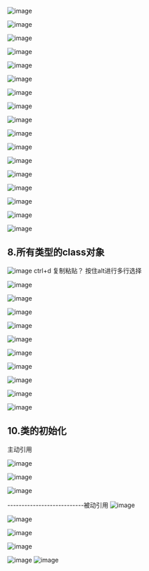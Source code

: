 ![image](https://user-images.githubusercontent.com/75358006/125948219-88121248-6c84-46dc-a8d9-c91dfe5293a8.png)

![image](https://user-images.githubusercontent.com/75358006/125948331-f1f63309-8ce7-4f2c-9315-d02b962b6a3c.png)

![image](https://user-images.githubusercontent.com/75358006/126585563-16c137c9-bbc9-4535-9725-4f1db1ea0144.png)

![image](https://user-images.githubusercontent.com/75358006/126585507-7dae2bf7-1ac5-44b6-8d26-6be98aaf0520.png)

![image](https://user-images.githubusercontent.com/75358006/126585747-24b4fec5-a823-4e80-aa20-eec2cf04fa2a.png)

![image](https://user-images.githubusercontent.com/75358006/126587047-2d042c6b-8b2f-4ae5-bbb0-350e86d81bef.png)

![image](https://user-images.githubusercontent.com/75358006/126591552-7bc698ba-e4eb-46d6-aa46-380970a1d5bb.png)

![image](https://user-images.githubusercontent.com/75358006/126594090-0ee3c15b-9877-4a68-990a-664af43ee982.png)

![image](https://user-images.githubusercontent.com/75358006/126598028-c43fc76b-07a2-4e17-a411-f4eb57741896.png)

![image](https://user-images.githubusercontent.com/75358006/126598295-67bf4c08-9af1-4100-9263-31a5aa415a15.png)

![image](https://user-images.githubusercontent.com/75358006/126599469-083330cf-c0c3-4f56-b246-0349148ed7b0.png)

![image](https://user-images.githubusercontent.com/75358006/126599613-174d75a9-d05f-4505-9e4d-331da0c83a7d.png)

![image](https://user-images.githubusercontent.com/75358006/126599580-79e13563-5dc2-48a6-8a0a-240825cd4c35.png)

![image](https://user-images.githubusercontent.com/75358006/126600969-41cff382-74af-4df1-90e4-30c9d8b84e1f.png)

![image](https://user-images.githubusercontent.com/75358006/126601038-92634498-80fa-49f3-bcd3-317a37025309.png)

![image](https://user-images.githubusercontent.com/75358006/126601740-b2d0a782-5b05-48b1-915b-709931177859.png)

![image](https://user-images.githubusercontent.com/75358006/126603646-2637242c-20f2-45fa-af36-978cad9c798c.png)


## 8.所有类型的class对象
![image](https://user-images.githubusercontent.com/75358006/127263463-c1e81e3a-a32f-4b65-8db7-b0fc431a627c.png)
ctrl+d 复制粘贴？
按住alt进行多行选择

![image](https://user-images.githubusercontent.com/75358006/127263722-6a50f2eb-0f90-4903-985a-9b22a3171b99.png)

![image](https://user-images.githubusercontent.com/75358006/127265616-784cbe32-4d49-47fc-b078-237660d997eb.png)

![image](https://user-images.githubusercontent.com/75358006/127263939-96726c63-be31-4cf6-8c7e-b9545ee5f538.png)

![image](https://user-images.githubusercontent.com/75358006/127265661-e1d5d7a7-9d9d-4750-87f5-41af0d0973e3.png)

![image](https://user-images.githubusercontent.com/75358006/127265639-a775703b-f3b6-4871-9c43-60357697a28d.png)

![image](https://user-images.githubusercontent.com/75358006/127265644-915d9770-0de3-4ced-82cf-01234697786c.png)

![image](https://user-images.githubusercontent.com/75358006/127265650-89efe8e5-f9c3-480e-9af1-75d75bdd8c8e.png)

![image](https://user-images.githubusercontent.com/75358006/127269251-888c03b2-950a-4be8-9876-26585bbace3c.png)

![image](https://user-images.githubusercontent.com/75358006/127284690-7af2c43d-51ee-43c2-80fe-167418b6ecb6.png)

![image](https://user-images.githubusercontent.com/75358006/127284995-75f9dbc7-0706-4c72-8603-b0a9fa8228b0.png)

## 10.类的初始化

主动引用

![image](https://user-images.githubusercontent.com/75358006/127285533-f02b6f29-fbfc-49d0-95cf-4572bf6d0850.png)

![image](https://user-images.githubusercontent.com/75358006/127303484-474ab323-2fef-4cfd-8d79-b1fa7eecab49.png)

![image](https://user-images.githubusercontent.com/75358006/127302528-7240032b-9760-473c-9688-164fb00afe58.png)

---------------------------被动引用
![image](https://user-images.githubusercontent.com/75358006/127304215-9d3b41c8-4ab2-44d9-aa53-a4fe4e9aaff2.png)

![image](https://user-images.githubusercontent.com/75358006/127304401-22e47c6c-771b-4fa5-b442-854aaddab81d.png)

![image](https://user-images.githubusercontent.com/75358006/127304537-945e7f8e-2db1-4384-9a85-c3b3266128bf.png)

![image](https://user-images.githubusercontent.com/75358006/127304578-9edc5b7d-e4bc-41db-a4a0-a0178272cb8c.png)

![image](https://user-images.githubusercontent.com/75358006/127304726-1ed26a6e-44e1-4e9e-8a98-3f70dd5045ce.png)
![image](https://user-images.githubusercontent.com/75358006/127304744-c2d17cd0-2edd-40eb-9203-4ffcd12fd140.png)
























